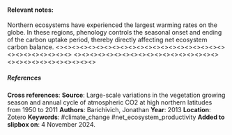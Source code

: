 #### **Relevant notes**:
Northern ecosystems have experienced the largest warming rates on the globe. In these regions, phenology controls the seasonal onset and ending of the carbon uptake period, thereby directly affecting net ecosystem carbon balance.
<><><><><><><><><><><><><><><><><><><><><><><><><><><><><>
<><><><><><><><><><><><><><><><><><><><><><><><><><><><><>
##### References
**Cross references**:
**Source**: Large-scale variations in the vegetation growing season and annual cycle of atmospheric CO2 at high northern latitudes from 1950 to 2011
**Authors**: Barichivich, Jonathan
**Year**: 2013
**Location**: Zotero
**Keywords**: #climate_change #net_ecosystem_productivity 
**Added to slipbox on**:  4 November 2024. 
